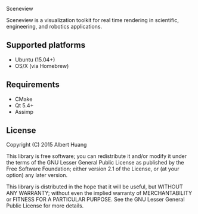 Sceneview

Sceneview is a visualization toolkit for real time rendering in scientific,
engineering, and robotics applications.

## Supported platforms
- Ubuntu (15.04+)
- OS/X (via Homebrew)

## Requirements
- CMake
- Qt 5.4+
- Assimp

## License
Copyright (C) 2015  Albert Huang

This library is free software; you can redistribute it and/or
modify it under the terms of the GNU Lesser General Public
License as published by the Free Software Foundation; either
version 2.1 of the License, or (at your option) any later version.

This library is distributed in the hope that it will be useful,
but WITHOUT ANY WARRANTY; without even the implied warranty of
MERCHANTABILITY or FITNESS FOR A PARTICULAR PURPOSE.  See the GNU
Lesser General Public License for more details.
